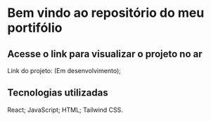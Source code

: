 # Bem vindo ao repositório do meu portifólio

## Acesse o link para visualizar o projeto no ar

Link do projeto: (Em desenvolvimento);

## Tecnologias utilizadas

React;
JavaScript;
HTML;
Tailwind CSS.